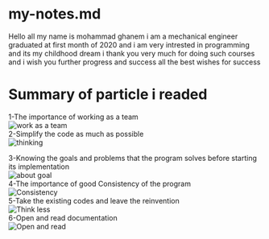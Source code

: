 # my-notes.md
Hello all my name is mohammad ghanem i am a mechanical engineer graduated at first month of 2020 
and i am very intrested in programming and its my childhood dream 
i thank you very much for doing such courses and i wish you further progress and success
all the best wishes for success

# Summary of particle i readed  
1-The importance of working as a team  
![work as a team](https://startupsmagazine.co.uk/sites/default/files/2020-11/AdobeStock_291895827ed.jpg)      
2-Simplify the code as much as possible  
![thinking](https://user-images.githubusercontent.com/97638932/149663181-dc43d6b7-b6cf-4a49-b907-49787ddf0762.png)      

3-Knowing the goals and problems that the program solves before starting its implementation  
![about goal](https://cdn.technologyadvice.com/wp-content/uploads/2019/10/set-goals-and-kpis-01-700x408.png)      
4-The importance of good Consistency of the program   
![Consistency](https://thumbs.dreamstime.com/z/consistency-leads-to-money-success-business-life-symbolized-stairs-sign-pointing-golden-show-helps-becoming-208604778.jpg)    
5-Take the existing codes and leave the reinvention  
![Think less](https://thumbs.dreamstime.com/z/good-looking-man-thinking-great-idea-good-looking-man-thinking-great-idea-169736544.jpg)      
6-Open and read documentation  
![Open and read](https://d33wubrfki0l68.cloudfront.net/649a0df98c526954bbe63364f0e4a523f6373b81/34c3b/images/readwork.jpg)    

